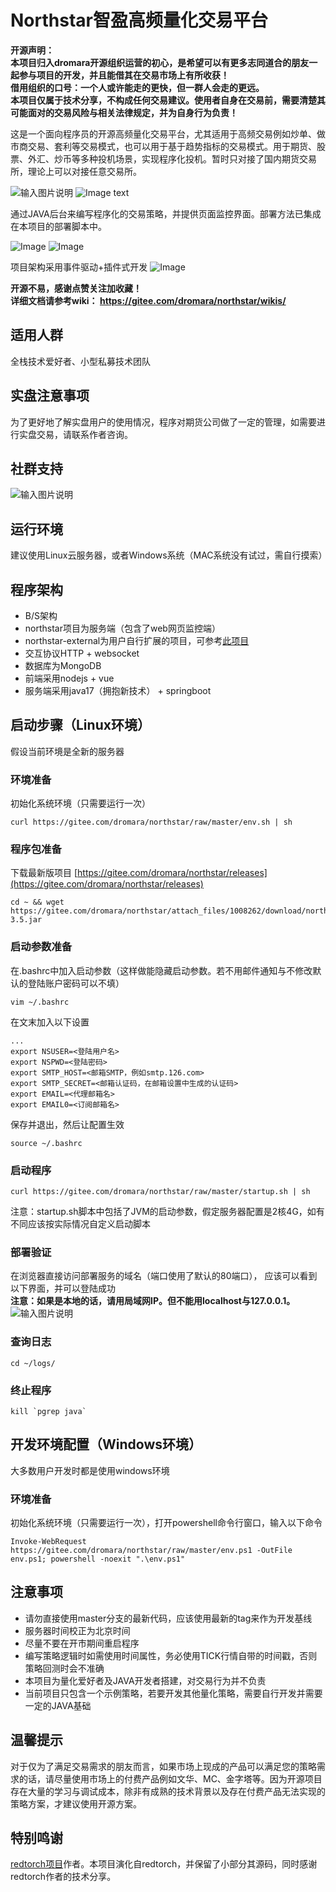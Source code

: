 # Northstar智盈高频量化交易平台

**开源声明：**  
**本项目归入dromara开源组织运营的初心，是希望可以有更多志同道合的朋友一起参与项目的开发，并且能借其在交易市场上有所收获！**  
**借用组织的口号：一个人或许能走的更快，但一群人会走的更远。**  
**本项目仅属于技术分享，不构成任何交易建议。使用者自身在交易前，需要清楚其可能面对的交易风险与相关法律规定，并为自身行为负责！**

这是一个面向程序员的开源高频量化交易平台，尤其适用于高频交易例如炒单、做市商交易、套利等交易模式，也可以用于基于趋势指标的交易模式。用于期货、股票、外汇、炒币等多种投机场景，实现程序化投机。暂时只对接了国内期货交易所，理论上可以对接任意交易所。

![输入图片说明](https://images.gitee.com/uploads/images/2022/0103/205503_efb41f7c_1676852.png "login.PNG")
![Image text](https://images.gitee.com/uploads/images/2021/0609/223845_f3942e1e_1676852.png)

通过JAVA后台来编写程序化的交易策略，并提供页面监控界面。部署方法已集成在本项目的部署脚本中。

![Image](https://images.gitee.com/uploads/images/2021/0606/220710_eeab5dd9_1676852.png)
![Image](https://images.gitee.com/uploads/images/2021/0606/220728_32ef6b37_1676852.png)


项目架构采用事件驱动+插件式开发
![Image](https://images.gitee.com/uploads/images/2021/1107/172130_9da2bdcd_1676852.png)


**开源不易，感谢点赞关注加收藏！**  
**详细文档请参考wiki： https://gitee.com/dromara/northstar/wikis/**

## 适用人群
全栈技术爱好者、小型私募技术团队

## 实盘注意事项
为了更好地了解实盘用户的使用情况，程序对期货公司做了一定的管理，如需要进行实盘交易，请联系作者咨询。

## 社群支持
![输入图片说明](https://images.gitee.com/uploads/images/2022/0107/210113_21d2977f_1676852.jpeg "微信图片_20220107210039.jpg")

## 运行环境
建议使用Linux云服务器，或者Windows系统（MAC系统没有试过，需自行摸索）

## 程序架构
- B/S架构
- northstar项目为服务端（包含了web网页监控端）
- northstar-external为用户自行扩展的项目，可参考[此项目](https://gitee.com/NorthstarQuan/northstar-external)
- 交互协议HTTP + websocket
- 数据库为MongoDB
- 前端采用nodejs + vue
- 服务端采用java17（拥抱新技术） + springboot

## 启动步骤（Linux环境）
假设当前环境是全新的服务器  

### 环境准备
初始化系统环境（只需要运行一次）
```
curl https://gitee.com/dromara/northstar/raw/master/env.sh | sh
```

### 程序包准备
下载最新版项目
[https://gitee.com/dromara/northstar/releases](https://gitee.com/dromara/northstar/releases)
```
cd ~ && wget https://gitee.com/dromara/northstar/attach_files/1008262/download/northstar-3.5.jar
```

### 启动参数准备
在.bashrc中加入启动参数（这样做能隐藏启动参数。若不用邮件通知与不修改默认的登陆账户密码可以不填）  
```
vim ~/.bashrc
```
在文末加入以下设置
```
...
export NSUSER=<登陆用户名>
export NSPWD=<登陆密码>
export SMTP_HOST=<邮箱SMTP，例如smtp.126.com>
export SMTP_SECRET=<邮箱认证码，在邮箱设置中生成的认证码>
export EMAIL=<代理邮箱名> 
export EMAIL0=<订阅邮箱名>
```
保存并退出，然后让配置生效
```
source ~/.bashrc
```

### 启动程序
```
curl https://gitee.com/dromara/northstar/raw/master/startup.sh | sh
```
注意：startup.sh脚本中包括了JVM的启动参数，假定服务器配置是2核4G，如有不同应该按实际情况自定义启动脚本

### 部署验证
在浏览器直接访问部署服务的域名（端口使用了默认的80端口）， 应该可以看到以下界面，并可以登陆成功  
**注意：如果是本地的话，请用局域网IP。但不能用localhost与127.0.0.1。**
![输入图片说明](https://images.gitee.com/uploads/images/2022/0103/205503_efb41f7c_1676852.png "login.PNG")

### 查询日志
```
cd ~/logs/
```

### 终止程序
```
kill `pgrep java`
```

## 开发环境配置（Windows环境）
大多数用户开发时都是使用windows环境

### 环境准备
初始化系统环境（只需要运行一次），打开powershell命令行窗口，输入以下命令
```
Invoke-WebRequest https://gitee.com/dromara/northstar/raw/master/env.ps1 -OutFile env.ps1; powershell -noexit ".\env.ps1"
```


### 

## 注意事项
- 请勿直接使用master分支的最新代码，应该使用最新的tag来作为开发基线
- 服务器时间校正为北京时间
- 尽量不要在开市期间重启程序
- 编写策略逻辑时如需使用时间属性，务必使用TICK行情自带的时间戳，否则策略回测时会不准确
- 本项目为量化爱好者及JAVA开发者搭建，对交易行为并不负责
- 当前项目只包含一个示例策略，若要开发其他量化策略，需要自行开发并需要一定的JAVA基础

## 温馨提示
对于仅为了满足交易需求的朋友而言，如果市场上现成的产品可以满足您的策略需求的话，请尽量使用市场上的付费产品例如文华、MC、金字塔等。因为开源项目存在大量的学习与调试成本，除非有成熟的技术背景以及存在付费产品无法实现的策略方案，才建议使用开源方案。

## 特别鸣谢
[redtorch项目](https://github.com/sun0x00/redtorch)作者。本项目演化自redtorch，并保留了小部分其源码，同时感谢redtorch作者的技术分享。